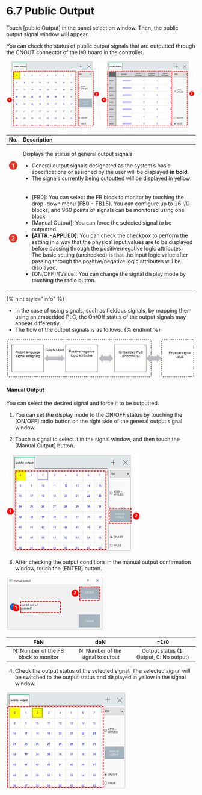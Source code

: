 # 6.7 Public Output

Touch \[public Output\] in the panel selection window. Then, the public output signal window will appear. 

You can check the status of public output signals that are outputted through the CNOUT connector of the I/O board in the controller.

![Figure 40 Public Output Signal &#x2013; ON/OFF Status \(Left\) / Value Status \(Right\)](../.gitbook/assets/image%20%28432%29.png)

<table>
  <thead>
    <tr>
      <th style="text-align:left">No.</th>
      <th style="text-align:left">Description</th>
    </tr>
  </thead>
  <tbody>
    <tr>
      <td style="text-align:left">
        <img src="../.gitbook/assets/c1.png" alt/>
      </td>
      <td style="text-align:left">
        <p>Displays the status of general output signals</p>
        <ul>
          <li>General output signals designated as the system&#x2019;s basic specifications
            or assigned by the user will be displayed <b>in bold</b>.</li>
          <li>The signals currently being outputted will be displayed in yellow.</li>
        </ul>
      </td>
    </tr>
    <tr>
      <td style="text-align:left">
        <img src="../.gitbook/assets/c2.png" alt/>
      </td>
      <td style="text-align:left">
        <ul>
          <li>[FB0]: You can select the FB block to monitor by touching the drop-down
            menu (FB0 - FB15). You can configure up to 16 I/O blocks, and 960 points
            of signals can be monitored using one block.</li>
          <li>[Manual Output]: You can force the selected signal to be outputted.</li>
          <li><b>[ATTR.-APPLIED]</b>: You can check the checkbox to perform the setting
            in a way that the physical input values are to be displayed before passing
            through the positive/negative logic attributes. The basic setting (unchecked)
            is that the input logic value after passing through the positive/negative
            logic attributes will be displayed.</li>
          <li>[ON/OFF]/[Value]: You can change the signal display mode by touching the
            radio button.</li>
        </ul>
      </td>
    </tr>
  </tbody>
</table>

{% hint style="info" %}
* In the case of using signals, such as fieldbus signals, by mapping them using an embedded PLC, the On/Off status of the output signals may appear differently. 
* 
  The flow of the output signals is as follows.
{% endhint %}

![](../.gitbook/assets/image%20%28404%29.png)

#### 

#### Manual Output

You can select the desired signal and force it to be outputted.

1.	You can set the display mode to the ON/OFF status by touching the \[ON/OFF\] radio button on the right side of the general output signal window. 

2.	Touch a signal to select it in the signal window, and then touch the \[Manual Output\] button.

![](../.gitbook/assets/image%20%28426%29.png)


3.	After checking the output conditions in the manual output confirmation window, touch the \[ENTER\] button.

![](../.gitbook/assets/image%20%28448%29.png)

| FbN | doN | =1/0 |
| :---: | :---: | :---: |
| N: Number of the FB block to monitor | N: Number of the signal to output | Output status \(1: Output, 0: No output\) |

4.	Check the output status of the selected signal. The selected signal will be switched to the output status and displayed in yellow in the signal window.

![](../.gitbook/assets/image%20%28417%29.png)

